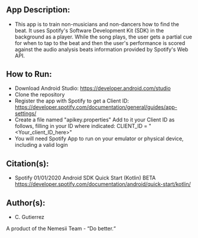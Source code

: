 #

## App Description:

* This app is to train non-musicians and non-dancers how to find the beat. It uses Spotify's Software Development Kit (SDK) in the background as a player. While the song plays, the user gets a partial cue for when to tap to the beat and then the user's performance is scored against the audio analysis beats information provided by Spotify's Web API.

## How to Run:
* Download Android Studio: https://developer.android.com/studio
* Clone the repository
* Register the app with Spotify to get a Client ID: https://developer.spotify.com/documentation/general/guides/app-settings/
* Create a file named "apikey.properties" Add to it your Client ID as follows, filling in your ID where indicated:
    CLIENT_ID = "<Your_client_ID_here>"
* You will need Spotify App to run on your emulator or physical device, including a valid login

## Citation(s):
* Spotify
  01/01/2020
  Android SDK Quick Start (Kotlin) BETA 
  https://developer.spotify.com/documentation/android/quick-start/kotlin/

## Author(s):
* C. Gutierrez

A product of the Nemesii Team - “Do better.“

